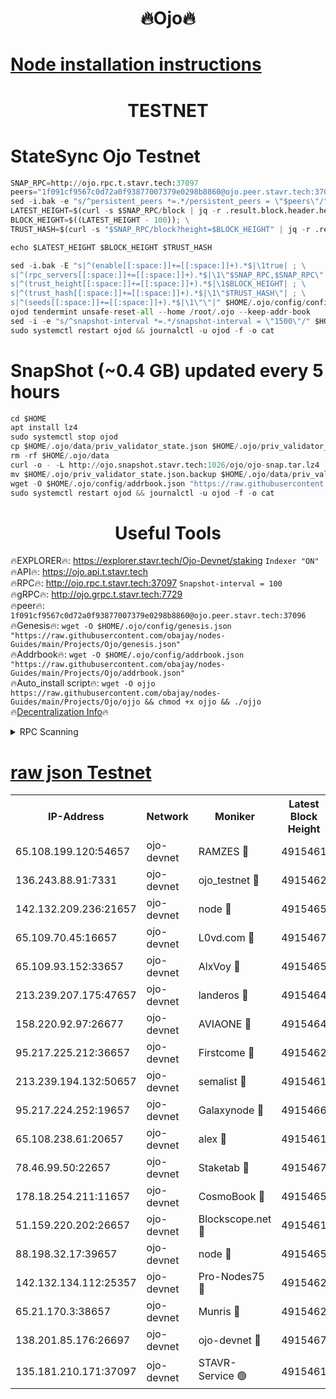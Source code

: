 <h1 align="center"> 🔥Ojo🔥</h1>

[Node installation instructions](https://github.com/obajay/nodes-Guides/tree/main/Projects/Ojo)
=

<h1 align="center"> TESTNET</h1>

# StateSync Ojo Testnet
```python
SNAP_RPC=http://ojo.rpc.t.stavr.tech:37097
peers="1f091cf9567c0d72a0f93877007379e0298b8860@ojo.peer.stavr.tech:37096"
sed -i.bak -e "s/^persistent_peers *=.*/persistent_peers = \"$peers\"/" $HOME/.ojo/config/config.toml
LATEST_HEIGHT=$(curl -s $SNAP_RPC/block | jq -r .result.block.header.height); \
BLOCK_HEIGHT=$((LATEST_HEIGHT - 100)); \
TRUST_HASH=$(curl -s "$SNAP_RPC/block?height=$BLOCK_HEIGHT" | jq -r .result.block_id.hash)

echo $LATEST_HEIGHT $BLOCK_HEIGHT $TRUST_HASH

sed -i.bak -E "s|^(enable[[:space:]]+=[[:space:]]+).*$|\1true| ; \
s|^(rpc_servers[[:space:]]+=[[:space:]]+).*$|\1\"$SNAP_RPC,$SNAP_RPC\"| ; \
s|^(trust_height[[:space:]]+=[[:space:]]+).*$|\1$BLOCK_HEIGHT| ; \
s|^(trust_hash[[:space:]]+=[[:space:]]+).*$|\1\"$TRUST_HASH\"| ; \
s|^(seeds[[:space:]]+=[[:space:]]+).*$|\1\"\"|" $HOME/.ojo/config/config.toml
ojod tendermint unsafe-reset-all --home /root/.ojo --keep-addr-book
sed -i -e "s/^snapshot-interval *=.*/snapshot-interval = \"1500\"/" $HOME/.ojo/config/app.toml
sudo systemctl restart ojod && journalctl -u ojod -f -o cat
```
# SnapShot (~0.4 GB) updated every 5 hours
```python
cd $HOME
apt install lz4
sudo systemctl stop ojod
cp $HOME/.ojo/data/priv_validator_state.json $HOME/.ojo/priv_validator_state.json.backup
rm -rf $HOME/.ojo/data
curl -o - -L http://ojo.snapshot.stavr.tech:1026/ojo/ojo-snap.tar.lz4 | lz4 -c -d - | tar -x -C $HOME/.ojo --strip-components 2
mv $HOME/.ojo/priv_validator_state.json.backup $HOME/.ojo/data/priv_validator_state.json
wget -O $HOME/.ojo/config/addrbook.json "https://raw.githubusercontent.com/obajay/nodes-Guides/main/Projects/Ojo/addrbook.json"
sudo systemctl restart ojod && journalctl -u ojod -f -o cat
```
 <h1 align="center"> Useful Tools</h1>

🔥EXPLORER🔥:        https://explorer.stavr.tech/Ojo-Devnet/staking        `Indexer "ON"` \
🔥API🔥:                     https://ojo.api.t.stavr.tech \
🔥RPC🔥:                    http://ojo.rpc.t.stavr.tech:37097              `Snapshot-interval = 100` \
🔥gRPC🔥:                  http://ojo.grpc.t.stavr.tech:7729 \
🔥peer🔥:                   `1f091cf9567c0d72a0f93877007379e0298b8860@ojo.peer.stavr.tech:37096` \
🔥Genesis🔥:    ```wget -O $HOME/.ojo/config/genesis.json "https://raw.githubusercontent.com/obajay/nodes-Guides/main/Projects/Ojo/genesis.json"``` \
🔥Addrbook🔥:    ```wget -O $HOME/.ojo/config/addrbook.json "https://raw.githubusercontent.com/obajay/nodes-Guides/main/Projects/Ojo/addrbook.json"``` \
🔥Auto_install script🔥: ```wget -O ojjo https://raw.githubusercontent.com/obajay/nodes-Guides/main/Projects/Ojo/ojjo && chmod +x ojjo && ./ojjo``` \
🔥[Decentralization Info](https://github.com/obajay/StateSync-snapshots/tree/main/Projects/Ojo/Decentralization)🔥



<details>
<summary>RPC Scanning</summary>

<h2 align="center"> We scan nodes in real time every 4 hours. And we provide the final result of RPC endpoints.
We cannot influence the operation of these nodes in any way. </h2>


```python
If Voting Power is higher than 0 --> then the Node is a validator of the network and may be subject to attack and be a potential threat to the chain.
```
```python
We marked such validators with a red symbol
```

</details>

[raw json Testnet](https://rpc-check.ojot.stavr.tech/ojot/rpc-ojot-result.json)
=


<table><tr><th>IP-Address</th><th>Network</th><th>Moniker</th><th>Latest Block Height</th><th>Earliest Block Height</th><th>Catching Up</th><th>Tx Index</th><th>Voting Power</th><th>Scan Time</th></tr><tr><td>65.108.199.120:54657</td><td>ojo-devnet</td><td>RAMZES 🔴</td><td>4915461</td><td>306156</td><td>False</td><td>on</td><td>15420</td><td>2024-01-11T15:06:03.630359919UTC</td></tr><tr><td>136.243.88.91:7331</td><td>ojo-devnet</td><td>ojo_testnet 🔴</td><td>4915462</td><td>308845</td><td>False</td><td>on</td><td>1000</td><td>2024-01-11T15:06:11.633136618UTC</td></tr><tr><td>142.132.209.236:21657</td><td>ojo-devnet</td><td>node 🔴</td><td>4915465</td><td>350001</td><td>False</td><td>on</td><td>1999</td><td>2024-01-11T15:06:27.165131676UTC</td></tr><tr><td>65.109.70.45:16657</td><td>ojo-devnet</td><td>L0vd.com 🔴</td><td>4915467</td><td>695918</td><td>False</td><td>off</td><td>998</td><td>2024-01-11T15:06:39.282512374UTC</td></tr><tr><td>65.109.93.152:33657</td><td>ojo-devnet</td><td>AlxVoy 🔴</td><td>4915465</td><td>2319801</td><td>False</td><td>on</td><td>4536782</td><td>2024-01-11T15:06:26.932307279UTC</td></tr><tr><td>213.239.207.175:47657</td><td>ojo-devnet</td><td>landeros 🔴</td><td>4915464</td><td>2714001</td><td>False</td><td>off</td><td>11083</td><td>2024-01-11T15:06:22.511346553UTC</td></tr><tr><td>158.220.92.97:26677</td><td>ojo-devnet</td><td>AVIAONE 🔴</td><td>4915464</td><td>2754001</td><td>False</td><td>on</td><td>19926</td><td>2024-01-11T15:06:22.287301653UTC</td></tr><tr><td>95.217.225.212:36657</td><td>ojo-devnet</td><td>Firstcome 🔴</td><td>4915462</td><td>2985946</td><td>False</td><td>on</td><td>13566</td><td>2024-01-11T15:06:11.391619156UTC</td></tr><tr><td>213.239.194.132:50657</td><td>ojo-devnet</td><td>semalist 🔴</td><td>4915461</td><td>3223522</td><td>False</td><td>on</td><td>21037</td><td>2024-01-11T15:06:03.889285262UTC</td></tr><tr><td>95.217.224.252:19657</td><td>ojo-devnet</td><td>Galaxynode 🔴</td><td>4915466</td><td>3685492</td><td>False</td><td>on</td><td>11888</td><td>2024-01-11T15:06:34.489361637UTC</td></tr><tr><td>65.108.238.61:20657</td><td>ojo-devnet</td><td>alex 🔴</td><td>4915461</td><td>4158001</td><td>False</td><td>on</td><td>11359</td><td>2024-01-11T15:06:03.300011924UTC</td></tr><tr><td>78.46.99.50:22657</td><td>ojo-devnet</td><td>Staketab 🔴</td><td>4915467</td><td>4254801</td><td>False</td><td>on</td><td>1276</td><td>2024-01-11T15:06:39.577236240UTC</td></tr><tr><td>178.18.254.211:11657</td><td>ojo-devnet</td><td>CosmoBook 🔴</td><td>4915465</td><td>4392001</td><td>False</td><td>off</td><td>1057</td><td>2024-01-11T15:06:29.500358123UTC</td></tr><tr><td>51.159.220.202:26657</td><td>ojo-devnet</td><td>Blockscope.net 🔴</td><td>4915461</td><td>4425001</td><td>False</td><td>on</td><td>1684</td><td>2024-01-11T15:06:02.980490915UTC</td></tr><tr><td>88.198.32.17:39657</td><td>ojo-devnet</td><td>node 🔴</td><td>4915465</td><td>4710001</td><td>False</td><td>on</td><td>84704</td><td>2024-01-11T15:06:29.751368300UTC</td></tr><tr><td>142.132.134.112:25357</td><td>ojo-devnet</td><td>Pro-Nodes75 🔴</td><td>4915462</td><td>4815462</td><td>False</td><td>on</td><td>24651</td><td>2024-01-11T15:06:08.715733311UTC</td></tr><tr><td>65.21.170.3:38657</td><td>ojo-devnet</td><td>Munris 🔴</td><td>4915462</td><td>4815462</td><td>False</td><td>off</td><td>20123</td><td>2024-01-11T15:06:11.065499809UTC</td></tr><tr><td>138.201.85.176:26697</td><td>ojo-devnet</td><td>ojo-devnet 🔴</td><td>4915467</td><td>4815467</td><td>False</td><td>on</td><td>1000024000</td><td>2024-01-11T15:06:38.866401949UTC</td></tr><tr><td>135.181.210.171:37097</td><td>ojo-devnet</td><td>STAVR-Service 🟢</td><td>4915461</td><td>4914001</td><td>False</td><td>on</td><td>0</td><td>2024-01-11T15:06:06.297742908UTC</td></tr></table>
